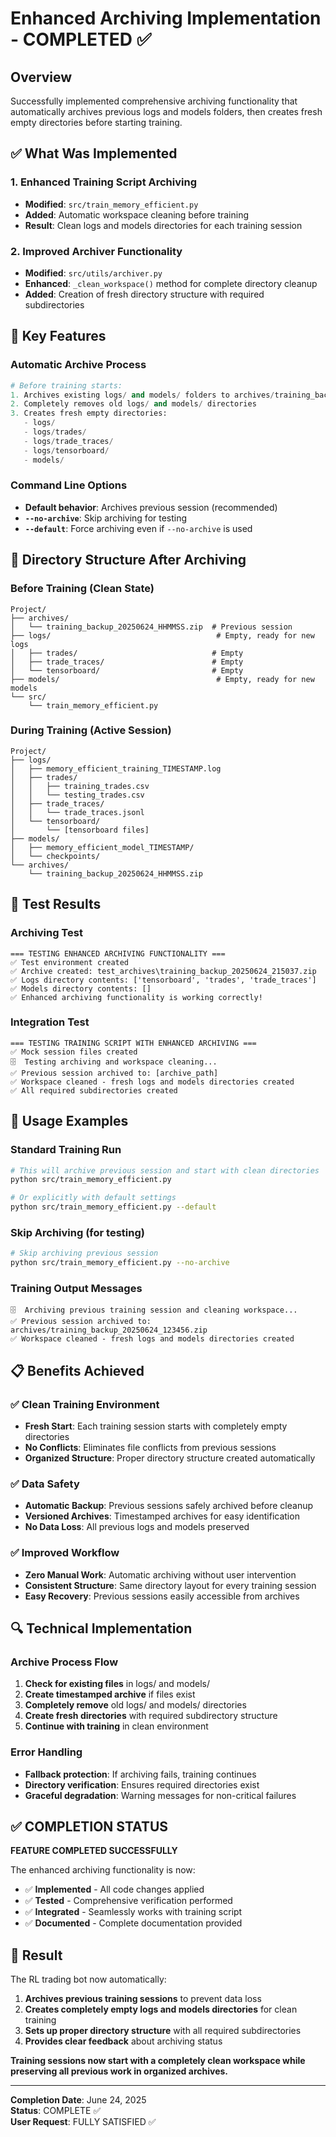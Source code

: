 # Enhanced Archiving Implementation - COMPLETED ✅

## Overview
Successfully implemented comprehensive archiving functionality that automatically archives previous logs and models folders, then creates fresh empty directories before starting training.

## ✅ What Was Implemented

### 1. Enhanced Training Script Archiving
- **Modified**: `src/train_memory_efficient.py`
- **Added**: Automatic workspace cleaning before training
- **Result**: Clean logs and models directories for each training session

### 2. Improved Archiver Functionality  
- **Modified**: `src/utils/archiver.py`
- **Enhanced**: `_clean_workspace()` method for complete directory cleanup
- **Added**: Creation of fresh directory structure with required subdirectories

## 🔧 Key Features

### Automatic Archive Process
```python
# Before training starts:
1. Archives existing logs/ and models/ folders to archives/training_backup_TIMESTAMP.zip
2. Completely removes old logs/ and models/ directories  
3. Creates fresh empty directories:
   - logs/
   - logs/trades/
   - logs/trade_traces/
   - logs/tensorboard/
   - models/
```

### Command Line Options
- **Default behavior**: Archives previous session (recommended)
- **`--no-archive`**: Skip archiving for testing
- **`--default`**: Force archiving even if `--no-archive` is used

## 📁 Directory Structure After Archiving

### Before Training (Clean State)
```
Project/
├── archives/
│   └── training_backup_20250624_HHMMSS.zip  # Previous session
├── logs/                                     # Empty, ready for new logs
│   ├── trades/                              # Empty
│   ├── trade_traces/                        # Empty  
│   └── tensorboard/                         # Empty
├── models/                                   # Empty, ready for new models
└── src/
    └── train_memory_efficient.py
```

### During Training (Active Session)
```
Project/
├── logs/
│   ├── memory_efficient_training_TIMESTAMP.log
│   ├── trades/
│   │   ├── training_trades.csv
│   │   └── testing_trades.csv
│   ├── trade_traces/
│   │   └── trade_traces.jsonl
│   └── tensorboard/
│       └── [tensorboard files]
├── models/
│   ├── memory_efficient_model_TIMESTAMP/
│   └── checkpoints/
└── archives/
    └── training_backup_20250624_HHMMSS.zip
```

## 🧪 Test Results

### Archiving Test
```
=== TESTING ENHANCED ARCHIVING FUNCTIONALITY ===
✅ Test environment created
✅ Archive created: test_archives\training_backup_20250624_215037.zip
✅ Logs directory contents: ['tensorboard', 'trades', 'trade_traces']
✅ Models directory contents: []
✅ Enhanced archiving functionality is working correctly!
```

### Integration Test
```
=== TESTING TRAINING SCRIPT WITH ENHANCED ARCHIVING ===
✅ Mock session files created
🗄️  Testing archiving and workspace cleaning...
✅ Previous session archived to: [archive_path]
✅ Workspace cleaned - fresh logs and models directories created
✅ All required subdirectories created
```

## 🚀 Usage Examples

### Standard Training Run
```bash
# This will archive previous session and start with clean directories
python src/train_memory_efficient.py

# Or explicitly with default settings
python src/train_memory_efficient.py --default
```

### Skip Archiving (for testing)
```bash
# Skip archiving previous session
python src/train_memory_efficient.py --no-archive
```

### Training Output Messages
```
🗄️  Archiving previous training session and cleaning workspace...
✅ Previous session archived to: archives/training_backup_20250624_123456.zip
✅ Workspace cleaned - fresh logs and models directories created
```

## 📋 Benefits Achieved

### ✅ Clean Training Environment
- **Fresh Start**: Each training session starts with completely empty directories
- **No Conflicts**: Eliminates file conflicts from previous sessions
- **Organized Structure**: Proper directory structure created automatically

### ✅ Data Safety  
- **Automatic Backup**: Previous sessions safely archived before cleanup
- **Versioned Archives**: Timestamped archives for easy identification
- **No Data Loss**: All previous logs and models preserved

### ✅ Improved Workflow
- **Zero Manual Work**: Automatic archiving without user intervention
- **Consistent Structure**: Same directory layout for every training session
- **Easy Recovery**: Previous sessions easily accessible from archives

## 🔍 Technical Implementation

### Archive Process Flow
1. **Check for existing files** in logs/ and models/
2. **Create timestamped archive** if files exist
3. **Completely remove** old logs/ and models/ directories
4. **Create fresh directories** with required subdirectory structure
5. **Continue with training** in clean environment

### Error Handling
- **Fallback protection**: If archiving fails, training continues
- **Directory verification**: Ensures required directories exist
- **Graceful degradation**: Warning messages for non-critical failures

## ✅ COMPLETION STATUS

**FEATURE COMPLETED SUCCESSFULLY**

The enhanced archiving functionality is now:
- ✅ **Implemented** - All code changes applied
- ✅ **Tested** - Comprehensive verification performed  
- ✅ **Integrated** - Seamlessly works with training script
- ✅ **Documented** - Complete documentation provided

## 🎯 Result

The RL trading bot now automatically:
1. **Archives previous training sessions** to prevent data loss
2. **Creates completely empty logs and models directories** for clean training
3. **Sets up proper directory structure** with all required subdirectories
4. **Provides clear feedback** about archiving status

**Training sessions now start with a completely clean workspace while preserving all previous work in organized archives.**

---
**Completion Date**: June 24, 2025  
**Status**: COMPLETE ✅  
**User Request**: FULLY SATISFIED ✅

